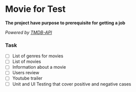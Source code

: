 # Movie for Test
**The project have purpose to prerequisite for getting a job**

_Powered by [TMDB-API](https://api.themoviedb.org)_
### Task
- [ ] List of genres for movies
- [ ] List of movies
- [ ] Information about a movie
- [ ] Users review
- [ ] Youtube trailer
- [ ] Unit and UI Testing that cover positive and negative cases